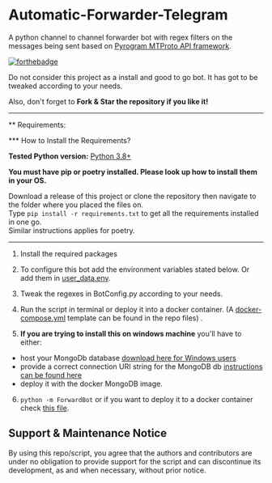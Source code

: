 # Automatic-Forwarder-Telegram
A python channel to channel forwarder bot with regex filters on the messages being sent based on [Pyrogram MTProto API framework](https://github.com/pyrogram/pyrogram).


[![forthebadge](https://forthebadge.com/images/badges/made-with-python.svg)](https://forthebadge.com)

Do not consider this project as a install and good to go bot.
It has got to be tweaked according to your needs.<br>


Also, don't forget to **Fork & Star the repository if you like it!**

---

** Requirements:

*** How to Install the Requirements?

**Tested Python version:** [Python 3.8+](https://www.python.org/downloads/)

**You must have pip or poetry installed. Please look up how to install them in your OS.**

Download a release of this project or clone the repository then navigate to the
folder where you placed the files on. <br>
Type `pip install -r requirements.txt` to get all the requirements installed in one go. <br>
Similar instructions applies for poetry.


---

1. Install the required packages

2. To configure this bot add the environment variables stated below. Or add them in [user_data.env](user_data.env).

3. Tweak the regexes in BotConfig.py according to your needs.

4. Run the script in terminal or deploy it into a docker container. (A [docker-compose.yml](docker-compose.yml) template can be found in the repo files) .

5. **If you are trying to install this on windows machine** you'll have to either: <br>
  - host your MongoDb database [download here for Windows users](https://www.mongodb.com/try/download/community) 
  - provide a correct connection URI string for the MongoDB db [instructions can be found here](https://www.mongodb.com/docs/manual/reference/connection-string/) 
  - deploy it with the docker MongoDB image.

6. `python -m ForwardBot` or if you want to deploy it to a docker container check [this file](Commands_to_deploy_img_docker.txt).


## Support & Maintenance Notice

By using this repo/script, you agree that the authors and contributors are under no obligation to provide support for the script and can discontinue its development, 
as and when necessary, without prior notice.
